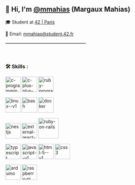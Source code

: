 <div>
  
## 👋 Hi, I'm [@mmahias](https://github.com/mmahias) (Margaux Mahias)

🎓 Student at [42 | Paris](https://www.42.fr/)

📧 Email: [mmahias@student.42.fr](mailto:mmahias@student.42.fr)


<hr style="width:50%;border:0.5px solid #ccc;margin: 20px 0"> 

<br>

### 🛠 Skills :


  <img width="48" height="48" src="https://img.icons8.com/fluency/48/c-programming.png" alt="c-programming"/> <img width="48" height="48" src="https://img.icons8.com/color/48/c-plus-plus-logo.png" alt="c-plus-plus-logo"/>  <img width="48" height="48" src="https://img.icons8.com/color/48/ruby-programming-language.png" alt="ruby-programming-language"/>
  
  <img width="48" height="48" src="https://img.icons8.com/color/48/linux--v1.png" alt="linux--v1"/> <img width="48" height="48" src="https://img.icons8.com/doodle/48/bash.png" alt="bash"/>   <img width="48" height="48" src="https://img.icons8.com/color/48/docker.png" alt="docker"/> 

  <img width="48" height="48" src="https://img.icons8.com/color/48/nestjs.png" alt="nestjs"/> <img width="48" height="48" src="https://img.icons8.com/external-tal-revivo-color-tal-revivo/48/external-react-a-javascript-library-for-building-user-interfaces-logo-color-tal-revivo.png" alt="external-react-a-javascript-library-for-building-user-interfaces-logo-color-tal-revivo"/>   <img width="64" height="64" src="https://img.icons8.com/windows/64/ruby-on-rails.png" alt="ruby-on-rails"/>

  <img width="48" height="48" src="https://img.icons8.com/color/48/typescript.png" alt="typescript"/> <img width="48" height="48" src="https://img.icons8.com/color/48/javascript--v1.png" alt="javascript--v1"/> <img width="48" height="48" src="https://img.icons8.com/color/48/html-5--v1.png" alt="html-5--v1"/> <img width="48" height="48" src="https://img.icons8.com/color/48/css3.png" alt="css3"/>

<img width="48" height="48" src="https://img.icons8.com/fluency/48/arduino.png" alt="arduino"/> <img width="48" height="48" src="https://img.icons8.com/color/48/raspberry-pi.png" alt="raspberry-pi"/>


</div>
